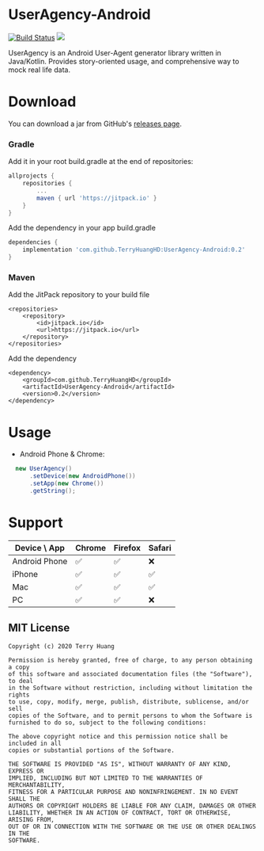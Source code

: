 # UserAgency-Android
[![Build Status](https://travis-ci.com/TerryHuangHD/UserAgency-Android.svg?branch=main)](https://travis-ci.com/TerryHuangHD/UserAgency-Android)
[![](https://jitpack.io/v/TerryHuangHD/UserAgency-Android.svg)](https://jitpack.io/#TerryHuangHD/UserAgency-Android)

UserAgency is an Android User-Agent generator library written in Java/Kotlin. Provides story-oriented usage, and comprehensive way to mock real life data.

# Download
You can download a jar from GitHub's [releases page](https://github.com/TerryHuangHD/UserAgency-Android/releases).

### Gradle

Add it in your root build.gradle at the end of repositories:

```gradle
allprojects {
    repositories {
        ...
        maven { url 'https://jitpack.io' }
    }
}
```

Add the dependency in your app build.gradle

```gradle
dependencies {
    implementation 'com.github.TerryHuangHD:UserAgency-Android:0.2'
}
```

### Maven

Add the JitPack repository to your build file

```maven
<repositories>
    <repository>
        <id>jitpack.io</id>
        <url>https://jitpack.io</url>
    </repository>
</repositories>
```
Add the dependency

```maven
<dependency>
    <groupId>com.github.TerryHuangHD</groupId>
    <artifactId>UserAgency-Android</artifactId>
    <version>0.2</version>
</dependency>
```

# Usage

* Android Phone & Chrome:

```java
  new UserAgency()
      .setDevice(new AndroidPhone())
      .setApp(new Chrome())
      .getString();
```

# Support
Device \ App  | Chrome | Firefox | Safari
----- |  ----- | ----- | -----
Android Phone | ✅ | ✅ | ❌
iPhone | ✅ | ✅ | ✅
Mac | ✅ | ✅ | ✅
PC |  ✅ | ✅ | ❌

MIT License
--------

    Copyright (c) 2020 Terry Huang

    Permission is hereby granted, free of charge, to any person obtaining a copy
    of this software and associated documentation files (the "Software"), to deal
    in the Software without restriction, including without limitation the rights
    to use, copy, modify, merge, publish, distribute, sublicense, and/or sell
    copies of the Software, and to permit persons to whom the Software is
    furnished to do so, subject to the following conditions:

    The above copyright notice and this permission notice shall be included in all
    copies or substantial portions of the Software.

    THE SOFTWARE IS PROVIDED "AS IS", WITHOUT WARRANTY OF ANY KIND, EXPRESS OR
    IMPLIED, INCLUDING BUT NOT LIMITED TO THE WARRANTIES OF MERCHANTABILITY,
    FITNESS FOR A PARTICULAR PURPOSE AND NONINFRINGEMENT. IN NO EVENT SHALL THE
    AUTHORS OR COPYRIGHT HOLDERS BE LIABLE FOR ANY CLAIM, DAMAGES OR OTHER
    LIABILITY, WHETHER IN AN ACTION OF CONTRACT, TORT OR OTHERWISE, ARISING FROM,
    OUT OF OR IN CONNECTION WITH THE SOFTWARE OR THE USE OR OTHER DEALINGS IN THE
    SOFTWARE.
